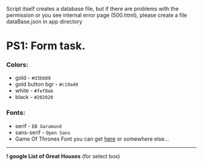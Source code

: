 Script itself creates a database file, but if there are problems with the permission
or you see internal error page (500.html), please create a file dataBase.json in app directory

# PS1: Form task.

### Colors:

- gold - `#d3bb89`
- gold button bgr - `#c19a49`
- white - `#fef8eb`
- black - `#202020`


### Fonts: 

- serif - `EB Garamond`
- sans-serif - `Open Sans`
- Game Of Thrones Font you can get [here](https://fontmeme.com/fonts/game-of-thrones-font/) or somewhere else...

_______________

**! google List of Great Houses** (for select box)